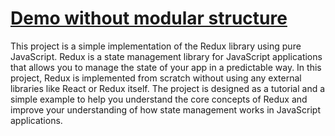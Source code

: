 # [Demo without modular structure](https://codepen.io/AMN2080/pen/ZEdrxrW)

This project is a simple implementation of the Redux library using pure JavaScript. Redux is a state management library for JavaScript applications that allows you to manage the state of your app in a predictable way. In this project, Redux is implemented from scratch without using any external libraries like React or Redux itself. The project is designed as a tutorial and a simple example to help you understand the core concepts of Redux and improve your understanding of how state management works in JavaScript applications.
